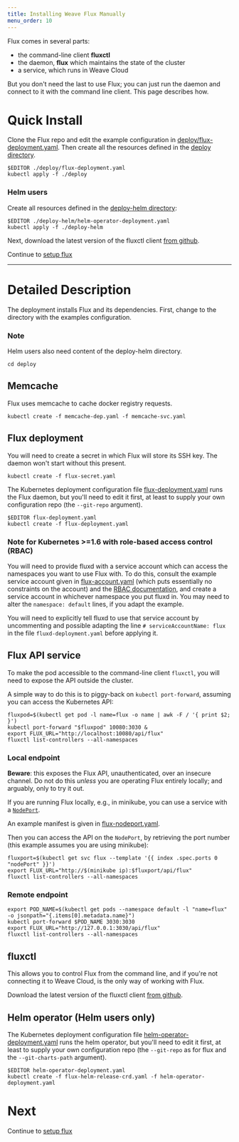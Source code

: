 ```yaml
---
title: Installing Weave Flux Manually
menu_order: 10
---
```


Flux comes in several parts:

-   the command-line client **fluxctl**
-   the daemon, **flux** which maintains the state of the cluster
-   a service, which runs in Weave Cloud

But you don't need the last to use Flux; you can just run the daemon
and connect to it with the command line client. This page describes
how.

# Quick Install

Clone the Flux repo and edit the example configuration in
[deploy/flux-deployment.yaml](../../deploy/flux-deployment.yaml). Then
create all the resources defined in the
[deploy directory](../../deploy/).

```
$EDITOR ./deploy/flux-deployment.yaml
kubectl apply -f ./deploy
```

### Helm users

Create all resources defined in the
[deploy-helm directory](../../deploy-helm/):
```
$EDITOR ./deploy-helm/helm-operator-deployment.yaml
kubectl apply -f ./deploy-helm
```

Next, download the latest version of the fluxctl client [from github](https://github.com/weaveworks/flux/releases).

Continue to [setup flux](./setup.md)

---

# Detailed Description

The deployment installs Flux and its dependencies. First, change to
the directory with the examples configuration.

### Note

Helm users also need content of the deploy-helm directory.

```
cd deploy
```

## Memcache

Flux uses memcache to cache docker registry requests.

```
kubectl create -f memcache-dep.yaml -f memcache-svc.yaml
```

## Flux deployment

You will need to create a secret in which Flux will store its SSH
key. The daemon won't start without this present.

```
kubectl create -f flux-secret.yaml
```

The Kubernetes deployment configuration file
[flux-deployment.yaml](../../deploy/flux-deployment.yaml) runs the
Flux daemon, but you'll need to edit it first, at least to supply your
own configuration repo (the `--git-repo` argument).

```
$EDITOR flux-deployment.yaml
kubectl create -f flux-deployment.yaml
```

### Note for Kubernetes >=1.6 with role-based access control (RBAC)

You will need to provide fluxd with a service account which can access
the namespaces you want to use Flux with. To do this, consult the
example service account given in
[flux-account.yaml](../../deploy/flux-account.yaml) (which
puts essentially no constraints on the account) and the
[RBAC documentation](https://kubernetes.io/docs/admin/authorization/rbac/),
and create a service account in whichever namespace you put fluxd
in. You may need to alter the `namespace: default` lines, if you adapt
the example.

You will need to explicitly tell fluxd to use that service account by
uncommenting and possible adapting the line `# serviceAccountName:
flux` in the file `fluxd-deployment.yaml` before applying it.

## Flux API service

To make the pod accessible to the command-line client `fluxctl`, you
will need to expose the API outside the cluster.

A simple way to do this is to piggy-back on `kubectl port-forward`,
assuming you can access the Kubernetes API:

```
fluxpod=$(kubectl get pod -l name=flux -o name | awk -F / '{ print $2; }')
kubectl port-forward "$fluxpod" 10080:3030 &
export FLUX_URL="http://localhost:10080/api/flux"
fluxctl list-controllers --all-namespaces
```

### Local endpoint

**Beware**: this exposes the Flux API, unauthenticated, over an
insecure channel. Do not do this _unless_ you are operating Flux
entirely locally; and arguably, only to try it out.

If you are running Flux locally, e.g., in minikube, you can use a
service with a
[`NodePort`](http://kubernetes.io/docs/user-guide/services/#type-nodeport).

An example manifest is given in
[flux-nodeport.yaml](../../deploy/flux-nodeport.yaml).

Then you can access the API on the `NodePort`, by retrieving the port
number (this example assumes you are using minikube):

```
fluxport=$(kubectl get svc flux --template '{{ index .spec.ports 0 "nodePort" }}')
export FLUX_URL="http://$(minikube ip):$fluxport/api/flux"
fluxctl list-controllers --all-namespaces
```

### Remote endpoint

```
export POD_NAME=$(kubectl get pods --namespace default -l "name=flux" -o jsonpath="{.items[0].metadata.name}")
kubectl port-forward $POD_NAME 3030:3030
export FLUX_URL="http://127.0.0.1:3030/api/flux"
fluxctl list-controllers --all-namespaces
```

## fluxctl

This allows you to control Flux from the command line, and if you're
not connecting it to Weave Cloud, is the only way of working with
Flux.

Download the latest version of the fluxctl client
[from github](https://github.com/weaveworks/flux/releases).

## Helm operator (Helm users only)

The Kubernetes deployment configuration file
[helm-operator-deployment.yaml](../../deploy-helm/helm-operator-deployment.yaml) runs the
helm operator, but you'll need to edit it first, at least to supply your
own configuration repo (the `--git-repo` as for flux and the `--git-charts-path`
argument).

```
$EDITOR helm-operator-deployment.yaml
kubectl create -f flux-helm-release-crd.yaml -f helm-operator-deployment.yaml
```

# Next

Continue to [setup flux](./setup.md)
